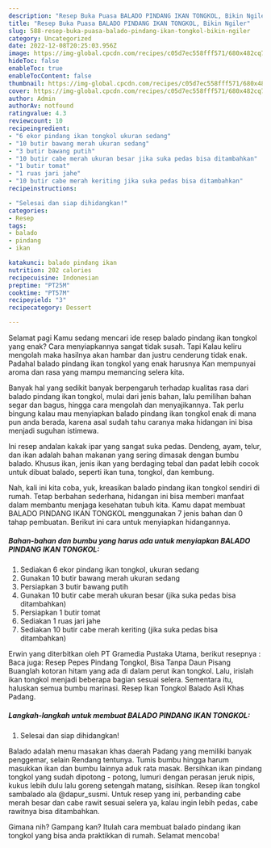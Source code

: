 ```yaml
---
description: "Resep Buka Puasa BALADO PINDANG IKAN TONGKOL, Bikin Ngiler"
title: "Resep Buka Puasa BALADO PINDANG IKAN TONGKOL, Bikin Ngiler"
slug: 588-resep-buka-puasa-balado-pindang-ikan-tongkol-bikin-ngiler
category: Uncategorized
date: 2022-12-08T20:25:03.956Z
image: https://img-global.cpcdn.com/recipes/c05d7ec558fff571/680x482cq70/balado-pindang-ikan-tongkol-foto-resep-utama.jpg
hideToc: false
enableToc: true
enableTocContent: false
thumbnail: https://img-global.cpcdn.com/recipes/c05d7ec558fff571/680x482cq70/balado-pindang-ikan-tongkol-foto-resep-utama.jpg
cover: https://img-global.cpcdn.com/recipes/c05d7ec558fff571/680x482cq70/balado-pindang-ikan-tongkol-foto-resep-utama.jpg
author: Admin
authorAv: notfound
ratingvalue: 4.3
reviewcount: 10
recipeingredient:
- "6 ekor pindang ikan tongkol ukuran sedang"
- "10 butir bawang merah ukuran sedang"
- "3 butir bawang putih"
- "10 butir cabe merah ukuran besar jika suka pedas bisa ditambahkan"
- "1 butir tomat"
- "1 ruas jari jahe"
- "10 butir cabe merah keriting jika suka pedas bisa ditambahkan"
recipeinstructions:

- "Selesai dan siap dihidangkan!"
categories:
- Resep
tags:
- balado
- pindang
- ikan

katakunci: balado pindang ikan 
nutrition: 202 calories
recipecuisine: Indonesian
preptime: "PT25M"
cooktime: "PT57M"
recipeyield: "3"
recipecategory: Dessert

---
```



Selamat pagi Kamu sedang mencari ide resep balado pindang ikan tongkol yang enak? Cara menyiapkannya sangat tidak susah. Tapi Kalau keliru mengolah maka hasilnya akan hambar dan justru cenderung tidak enak. Padahal balado pindang ikan tongkol yang enak harusnya Kan mempunyai aroma dan rasa yang mampu memancing selera kita.


Banyak hal yang sedikit banyak berpengaruh terhadap kualitas rasa dari balado pindang ikan tongkol, mulai dari jenis bahan, lalu pemilihan bahan segar dan bagus, hingga cara mengolah dan menyajikannya. Tak perlu bingung kalau mau menyiapkan balado pindang ikan tongkol enak di mana pun anda berada, karena asal sudah tahu caranya maka hidangan ini bisa menjadi suguhan istimewa.

Ini resep andalan kakak ipar yang sangat suka pedas. Dendeng, ayam, telur, dan ikan adalah bahan makanan yang sering dimasak dengan bumbu balado. Khusus ikan, jenis ikan yang berdaging tebal dan padat lebih cocok untuk dibuat balado, seperti ikan tuna, tongkol, dan kembung.


Nah, kali ini kita coba, yuk, kreasikan balado pindang ikan tongkol sendiri di rumah. Tetap berbahan sederhana, hidangan ini bisa memberi manfaat dalam membantu menjaga kesehatan tubuh kita. Kamu dapat membuat BALADO PINDANG IKAN TONGKOL menggunakan 7 jenis bahan dan 0 tahap pembuatan. Berikut ini cara untuk menyiapkan hidangannya.

<!--inarticleads1-->

##### Bahan-bahan dan bumbu yang harus ada untuk menyiapkan BALADO PINDANG IKAN TONGKOL:

1. Sediakan 6 ekor pindang ikan tongkol, ukuran sedang
1. Gunakan 10 butir bawang merah ukuran sedang
1. Persiapkan 3 butir bawang putih
1. Gunakan 10 butir cabe merah ukuran besar (jika suka pedas bisa ditambahkan)
1. Persiapkan 1 butir tomat
1. Sediakan 1 ruas jari jahe
1. Sediakan 10 butir cabe merah keriting (jika suka pedas bisa ditambahkan)


Erwin yang diterbitkan oleh PT Gramedia Pustaka Utama, berikut resepnya : Baca juga: Resep Pepes Pindang Tongkol, Bisa Tanpa Daun Pisang Buanglah kotoran hitam yang ada di dalam perut ikan tongkol. Lalu, irislah ikan tongkol menjadi beberapa bagian sesuai selera. Sementara itu, haluskan semua bumbu marinasi. Resep Ikan Tongkol Balado Asli Khas Padang. 

<!--inarticleads2-->

##### Langkah-langkah untuk membuat BALADO PINDANG IKAN TONGKOL:


1. Selesai dan siap dihidangkan!

Balado adalah menu masakan khas daerah Padang yang memiliki banyak penggemar, selain Rendang tentunya. Tumis bumbu hingga harum masukkan ikan dan bumbu lainnya aduk rata masak. Bersihkan ikan pindang tongkol yang sudah dipotong - potong, lumuri dengan perasan jeruk nipis, kukus lebih dulu lalu goreng setengah matang, sisihkan. Resep ikan tongkol sambalado ala @dapur_susmi. Untuk resep yang ini, perbanding cabe merah besar dan cabe rawit sesuai selera ya, kalau ingin lebih pedas, cabe rawitnya bisa ditambahkan. 

Gimana nih? Gampang kan? Itulah cara membuat balado pindang ikan tongkol yang bisa anda praktikkan di rumah. Selamat mencoba!
